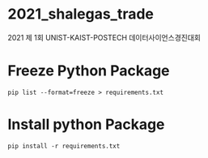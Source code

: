 # 2021_shalegas_trade
2021 제 1회 UNIST-KAIST-POSTECH 데이터사이언스경진대회

# Freeze Python Package
~~~
pip list --format=freeze > requirements.txt
~~~

# Install python Package
~~~
pip install -r requirements.txt
~~~